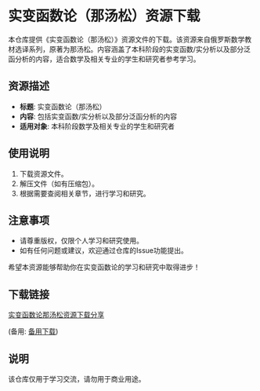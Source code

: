 # 实变函数论（那汤松）资源下载

本仓库提供《实变函数论（那汤松）》资源文件的下载。该资源来自俄罗斯数学教材选译系列，原著为那汤松。内容涵盖了本科阶段的实变函数/实分析以及部分泛函分析的内容，适合数学及相关专业的学生和研究者参考学习。

## 资源描述

- **标题**: 实变函数论（那汤松）
- **内容**: 包括实变函数/实分析以及部分泛函分析的内容
- **适用对象**: 本科阶段数学及相关专业的学生和研究者

## 使用说明

1. 下载资源文件。
2. 解压文件（如有压缩包）。
3. 根据需要查阅相关章节，进行学习和研究。

## 注意事项

- 请尊重版权，仅限个人学习和研究使用。
- 如有任何问题或建议，欢迎通过仓库的Issue功能提出。

希望本资源能够帮助你在实变函数论的学习和研究中取得进步！

## 下载链接
[实变函数论那汤松资源下载分享](https://pan.quark.cn/s/3dad3f5b97da) 

(备用: [备用下载](https://pan.baidu.com/s/1ZgTWdRK44DxZBl5Z3Ld6Vg?pwd=1234))

## 说明

该仓库仅用于学习交流，请勿用于商业用途。
